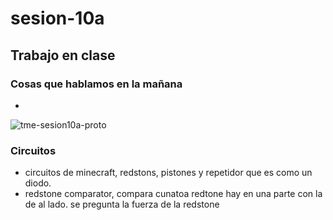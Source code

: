 # sesion-10a

## Trabajo en clase

### Cosas que hablamos en la mañana

-

![tme-sesion10a-proto](https://github.com/user-attachments/assets/4656d376-2ce7-4d12-bcec-493906d7b1bb)

### Circuitos 

- circuitos de minecraft, redstons, pistones y repetidor que es como un diodo.
- redstone comparator, compara cunatoa redtone hay en una parte con la de al lado. se pregunta la fuerza de la redstone
